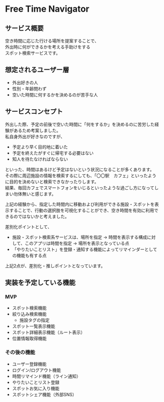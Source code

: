 # Free Time Navigator

## サービス概要
空き時間に応じた行ける場所を提案することで、 <br>
外出時に何ができるかを考える手助けをする　<br>
スポット検索サービスです。

## 想定されるユーザー層
- 外出好きの人
- 性別・年齢問わず
- 空いた時間に何するかを決めるのが苦手な人

## サービスコンセプト
外出した際、予定の前後で空いた時間に「何をするか」を決めるのに苦労した経験があるため考案しました。 <br>
私自身外出が好きなのですが、
- 予定より早く目的地に着いた
- 予定を終えたがすぐに帰宅する必要はない
- 知人を待たなければならない

といった、時間はあるけど予定はないという状況になることが多くあります。 <br>
その際に周辺施設の情報を検索するにしても、「〇〇駅　カフェ」といったように目的を決めないと検索できなかったりします。 <br>
結果、毎回カフェでスマートフォンをいじるといったような過ごし方になってしまい勿体無いと感じます。 <br>

上記の経験から、指定した時間内に移動および利用ができる施設・スポットを表示することで、行動の選択肢を可視化することができ、空き時間を有効に利用できるのではないかと考えました。 <br>

差別化ポイントとして、 <br>
- 施設・スポット検索系サービスは、場所を指定 → 時間を表示する構成に対して、このアプリは時間を指定 → 場所を表示となっている点
- 「やりたいことリスト」を登録・通知する機能によってリマインダーとしての機能も有する点

上記2点が、差別化・推しポイントとなっています。

## 実装を予定している機能
### MVP
- スポット検索機能
- 絞り込み検索機能
    - 施設タグの指定
- スポット一覧表示機能
- スポット詳細表示機能（ルート表示）
- 位置情報取得機能

### その後の機能
- ユーザー登録機能
- ログイン/ログアウト機能
- 時間リマインド機能（ライン通知）
- やりたいことリスト登録
- スポットお気に入り機能
- スポットシェア機能（外部SNS）
